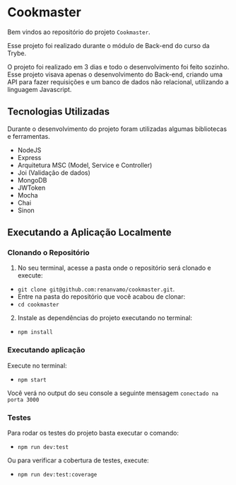 # Cookmaster

Bem vindos ao repositório do projeto `Cookmaster`. 

Esse projeto foi realizado  durante o módulo de Back-end do curso da Trybe.

O projeto foi realizado em 3 dias e todo o desenvolvimento foi feito sozinho. 
Esse projeto visava apenas o desenvolvimento do Back-end, criando uma API para fazer requisições e um banco de dados não relacional, utilizando a linguagem Javascript.

## Tecnologias Utilizadas

Durante o desenvolvimento do projeto foram utilizadas algumas bibliotecas e ferramentas.

* NodeJS 
* Express
* Arquitetura MSC (Model, Service e Controller)
* Joi (Validação de dados)
* MongoDB
* JWToken
* Mocha
* Chai
* Sinon

## Executando a Aplicação Localmente

### Clonando o Repositório

1. No seu terminal, acesse a pasta onde o repositório será clonado e execute:
  - `git clone git@github.com:renanvamo/cookmaster.git`.
  - Entre na pasta do repositório que você acabou de clonar:
  - `cd cookmaster`

2. Instale as dependências do projeto executando no terminal:
  - `npm install`

### Executando aplicação
Execute no terminal:
  - `npm start`

Você verá no output do seu console a seguinte mensagem `conectado na porta 3000`

### Testes

Para rodar os testes do projeto basta executar o comando:
  - `npm run dev:test`

Ou para verificar a cobertura de testes, execute:
  - `npm run dev:test:coverage`
